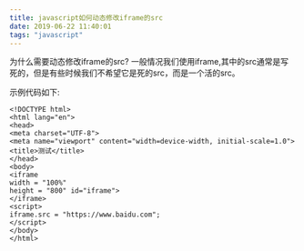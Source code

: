 ```yaml
---
title: javascript如何动态修改iframe的src
date: 2019-06-22 11:40:01
tags: "javascript"
---
```


为什么需要动态修改iframe的src?
一般情况我们使用iframe,其中的src通常是写死的，但是有些时候我们不希望它是死的src，而是一个活的src。
<!--more-->

示例代码如下:
```
<!DOCTYPE html>
<html lang="en">
<head>
<meta charset="UTF-8">
<meta name="viewport" content="width=device-width, initial-scale=1.0">
<title>测试</title>
</head>
<body>
<iframe
width = "100%"
height = "800" id="iframe">
</iframe>
<script>
iframe.src = "https://www.baidu.com";
</script>
</body>
</html>

```